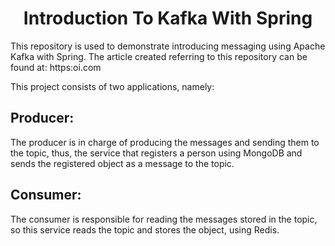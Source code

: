 <h1 align="center">Introduction To Kafka With Spring </h1>

This repository is used to demonstrate introducing messaging using Apache Kafka with Spring. The article created referring to this repository can be found at: https:oi.com

This project consists of two applications, namely:
## Producer:
The producer is in charge of producing the messages and sending them to the topic, thus, the service that registers a person using MongoDB and sends the registered object as a message to the topic.
## Consumer:
The consumer is responsible for reading the messages stored in the topic, so this service reads the topic and stores the object, using Redis.
